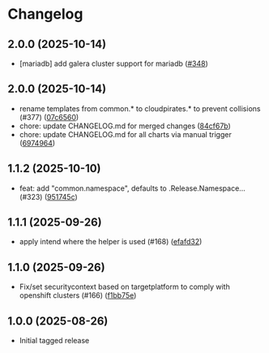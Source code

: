 # Changelog

## 2.0.0 (2025-10-14)

* [mariadb] add galera cluster support for mariadb ([#348](https://github.com/CloudPirates-io/helm-charts/pull/348))

## 2.0.0 (2025-10-14)

* rename templates from common.* to cloudpirates.* to prevent collisions (#377) ([07c6560](https://github.com/CloudPirates-io/helm-charts/commit/07c6560))
* chore: update CHANGELOG.md for merged changes ([84cf67b](https://github.com/CloudPirates-io/helm-charts/commit/84cf67b))
* chore: update CHANGELOG.md for all charts via manual trigger ([6974964](https://github.com/CloudPirates-io/helm-charts/commit/6974964))

## 1.1.2 (2025-10-10)

* feat: add "common.namespace", defaults to .Release.Namespace… (#323) ([951745c](https://github.com/CloudPirates-io/helm-charts/commit/951745c))

## 1.1.1 (2025-09-26)

* apply intend where the helper is used (#168) ([efafd32](https://github.com/CloudPirates-io/helm-charts/commit/efafd32))

## 1.1.0 (2025-09-26)

* Fix/set securitycontext based on targetplatform to comply with openshift clusters (#166) ([f1bb75e](https://github.com/CloudPirates-io/helm-charts/commit/f1bb75e))

## 1.0.0 (2025-08-26)

* Initial tagged release
